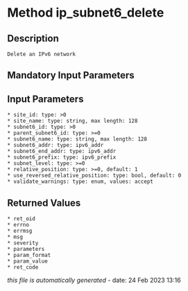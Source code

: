 # Method ip_subnet6_delete

## Description
	Delete an IPv6 network

## Mandatory Input Parameters

## Input Parameters
	* site_id: type: >0
	* site_name: type: string, max length: 128
	* subnet6_id: type: >0
	* parent_subnet6_id: type: >=0
	* subnet6_name: type: string, max length: 128
	* subnet6_addr: type: ipv6_addr
	* subnet6_end_addr: type: ipv6_addr
	* subnet6_prefix: type: ipv6_prefix
	* subnet_level: type: >=0
	* relative_position: type: >=0, default: 1
	* use_reversed_relative_position: type: bool, default: 0
	* validate_warnings: type: enum, values: accept

## Returned Values
	* ret_oid
	* errno
	* errmsg
	* msg
	* severity
	* parameters
	* param_format
	* param_value
	* ret_code


*this file is automatically generated* - date: 24 Feb 2023 13:16